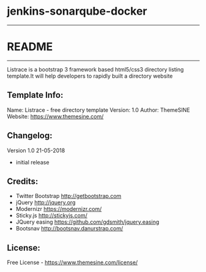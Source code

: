 # jenkins-sonarqube-docker

-----------------------
# README
-----------------------

Listrace is a bootstrap 3 framework based html5/css3 directory listing template.It will help developers to rapidly built a directory website


Template Info:
-----------------------
Name: 		Listrace - free directory template
Version: 	1.0
Author: 	ThemeSINE
Website: 	https://www.themesine.com/


Changelog:
-----------------------
Version 1.0 21-05-2018
- initial release 


Credits:
-----------------------
- Twitter Bootstrap http://getbootstrap.com
- jQuery http://jquery.org
- Modernizr https://modernizr.com/
- Sticky.js http://stickyjs.com/
- JQuery easing https://github.com/gdsmith/jquery.easing
- Bootsnav http://bootsnav.danurstrap.com/

License:
-----------------------
Free License - https://www.themesine.com/license/
